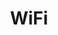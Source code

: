 ---
layout: homework
title: WiFi
icon: networking.svg
pdf: assets/under-construction.gif
tex: assets/under-construction.gif
word: assets/under-construction.gif
---